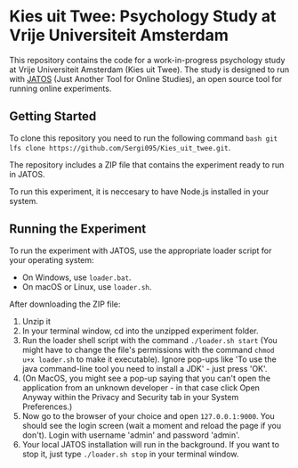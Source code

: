 # Kies uit Twee: Psychology Study at Vrije Universiteit Amsterdam

This repository contains the code for a work-in-progress psychology study at Vrije Universiteit Amsterdam (Kies uit Twee). The study is designed to run with [JATOS](https://www.jatos.org/Whats-JATOS.html) (Just Another Tool for Online Studies), an open source tool for running online experiments.

## Getting Started

To clone this repository you need to run the following command ```bash git lfs clone https://github.com/Sergi095/Kies_uit_twee.git```.

The repository includes a ZIP file that contains the experiment ready to run in JATOS. 

To run this experiment, it is neccesary to have Node.js installed in your system.

## Running the Experiment

To run the experiment with JATOS, use the appropriate loader script for your operating system:

- On Windows, use `loader.bat`.
- On macOS or Linux, use `loader.sh`.

After downloading the ZIP file:

1. Unzip it
2. In your terminal window, cd into the unzipped experiment folder.
3. Run the loader shell script with the command `./loader.sh start` (You might have to change the file's permissions with the command `chmod u+x loader.sh` to make it executable). Ignore pop-ups like 'To use the java command-line tool you need to install a JDK' - just press 'OK'.
4. (On MacOS, you might see a pop-up saying that you can't open the application from an unknown developer - in that case click Open Anyway within the Privacy and Security tab in your System Preferences.)
5. Now go to the browser of your choice and open `127.0.0.1:9000`. You should see the login screen (wait a moment and reload the page if you don't). Login with username 'admin' and password 'admin'.
6. Your local JATOS installation will run in the background. If you want to stop it, just type `./loader.sh stop` in your terminal window.

